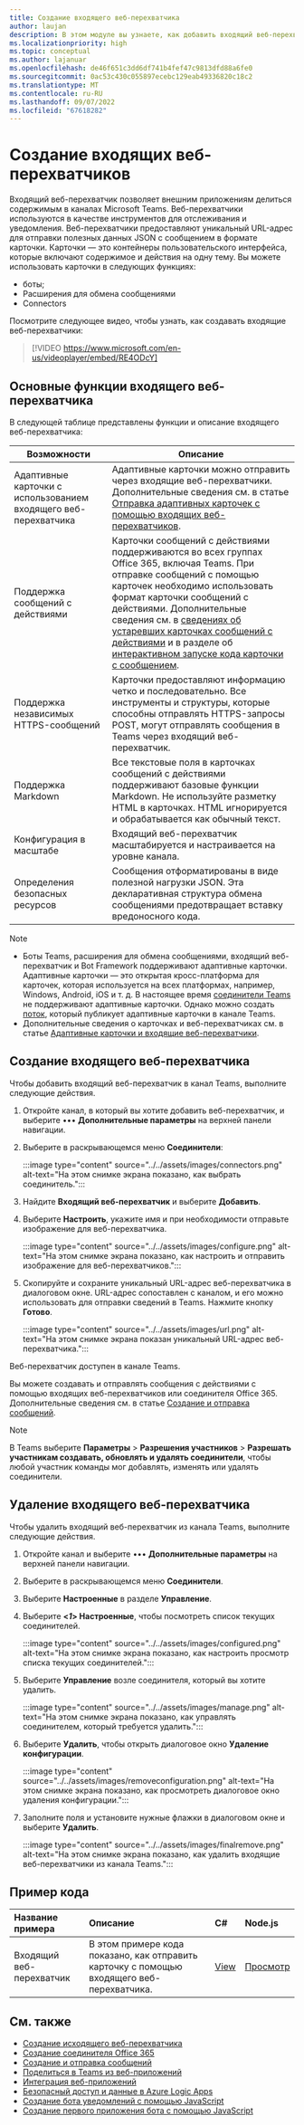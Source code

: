 ```yaml
---
title: Создание входящего веб-перехватчика
author: laujan
description: В этом модуле вы узнаете, как добавить входящий веб-перехватчик в приложение Teams и опубликовать все внешние запросы в Teams с его помощью.
ms.localizationpriority: high
ms.topic: conceptual
ms.author: lajanuar
ms.openlocfilehash: de46f651c3dd6df741b4fef47c9813dfd88a6fe0
ms.sourcegitcommit: 0ac53c430c055897ecebc129eab49336820c18c2
ms.translationtype: MT
ms.contentlocale: ru-RU
ms.lasthandoff: 09/07/2022
ms.locfileid: "67618282"
---
```

# <a name="create-incoming-webhooks"></a>Создание входящих веб-перехватчиков

Входящий веб-перехватчик позволяет внешним приложениям делиться содержимым в каналах Microsoft Teams. Веб-перехватчики используются в качестве инструментов для отслеживания и уведомления. Веб-перехватчики предоставляют уникальный URL-адрес для отправки полезных данных JSON с сообщением в формате карточки. Карточки — это контейнеры пользовательского интерфейса, которые включают содержимое и действия на одну тему. Вы можете использовать карточки в следующих функциях:

* боты;
* Расширения для обмена сообщениями
* Connectors

Посмотрите следующее видео, чтобы узнать, как создавать входящие веб-перехватчики:
<br>
> [!VIDEO https://www.microsoft.com/en-us/videoplayer/embed/RE4ODcY]

## <a name="key-features-of-an-incoming-webhook"></a>Основные функции входящего веб-перехватчика

В следующей таблице представлены функции и описание входящего веб-перехватчика:

| Возможности | Описание |
| -------- | ----------- |
|Адаптивные карточки с использованием входящего веб-перехватчика | Адаптивные карточки можно отправить через входящие веб-перехватчики. Дополнительные сведения см. в статье [Отправка адаптивных карточек с помощью входящих веб-перехватчиков](../../webhooks-and-connectors/how-to/connectors-using.md#send-adaptive-cards-using-an-incoming-webhook).|
|Поддержка сообщений с действиями|Карточки сообщений с действиями поддерживаются во всех группах Office 365, включая Teams. При отправке сообщений с помощью карточек необходимо использовать формат карточки сообщений с действиями. Дополнительные сведения см. в [сведениях об устаревших карточках сообщений с действиями](/outlook/actionable-messages/message-card-reference) и в разделе об [интерактивном запуске кода карточки с сообщением](https://messagecardplayground.azurewebsites.net).|
|Поддержка независимых HTTPS-сообщений|Карточки предоставляют информацию четко и последовательно. Все инструменты и структуры, которые способны отправлять HTTPS-запросы POST, могут отправлять сообщения в Teams через входящий веб-перехватчик.|
|Поддержка Markdown|Все текстовые поля в карточках сообщений с действиями поддерживают базовые функции Markdown. Не используйте разметку HTML в карточках. HTML игнорируется и обрабатывается как обычный текст.|
|Конфигурация в масштабе|Входящий веб-перехватчик масштабируется и настраивается на уровне канала.|
|Определения безопасных ресурсов|Сообщения отформатированы в виде полезной нагрузки JSON. Эта декларативная структура обмена сообщениями предотвращает вставку вредоносного кода.|

<!--- TBD: A note should be short and eye-catching. No need to put a list item inside a Note or any admonition for that matter. Re-write the below list item.
--->

> [!NOTE]
>
> * Боты Teams, расширения для обмена сообщениями, входящий веб-перехватчик и Bot Framework поддерживают адаптивные карточки. Адаптивные карточки — это открытая кросс-платформа для карточек, которая используется на всех платформах, например, Windows, Android, iOS и т. д. В настоящее время [соединители Teams](../../webhooks-and-connectors/how-to/connectors-creating.md) не поддерживают адаптивные карточки. Однако можно создать [поток](https://flow.microsoft.com/blog/microsoft-flow-in-microsoft-teams/), который публикует адаптивные карточки в канале Teams.
> * Дополнительные сведения о карточках и веб-перехватчиках см. в статье [Адаптивные карточки и входящие веб-перехватчики](~/task-modules-and-cards/what-are-cards.md#adaptive-cards-and-incoming-webhooks).

## <a name="create-an-incoming-webhook"></a>Создание входящего веб-перехватчика

Чтобы добавить входящий веб-перехватчик в канал Teams, выполните следующие действия.

1. Откройте канал, в который вы хотите добавить веб-перехватчик, и выберите &#8226;&#8226;&#8226; **Дополнительные параметры** на верхней панели навигации.
1. Выберите в раскрывающемся меню **Соединители**:

   :::image type="content" source="../../assets/images/connectors.png" alt-text="На этом снимке экрана показано, как выбрать соединитель.":::

1. Найдите **Входящий веб-перехватчик** и выберите **Добавить**.
1. Выберите **Настроить**, укажите имя и при необходимости отправьте изображение для веб-перехватчика.

   :::image type="content" source="../../assets/images/configure.png" alt-text="На этом снимке экрана показано, как настроить и отправить изображение для веб-перехватчиков.":::

1. Скопируйте и сохраните уникальный URL-адрес веб-перехватчика в диалоговом окне. URL-адрес сопоставлен с каналом, и его можно использовать для отправки сведений в Teams. Нажмите кнопку **Готово**.

   :::image type="content" source="../../assets/images/url.png" alt-text="На этом снимке экрана показан уникальный URL-адрес веб-перехватчика.":::

Веб-перехватчик доступен в канале Teams.

Вы можете создавать и отправлять сообщения с действиями с помощью входящих веб-перехватчиков или соединителя Office 365. Дополнительные сведения см. в статье [Создание и отправка сообщений](~/webhooks-and-connectors/how-to/connectors-using.md).

> [!NOTE]
> В Teams выберите **Параметры** > **Разрешения участников** > **Разрешать участникам создавать, обновлять и удалять соединители**, чтобы любой участник команды мог добавлять, изменять или удалять соединители.

## <a name="remove-an-incoming-webhook"></a>Удаление входящего веб-перехватчика

Чтобы удалить входящий веб-перехватчик из канала Teams, выполните следующие действия.

1. Откройте канал и выберите &#8226;&#8226;&#8226; **Дополнительные параметры** на верхней панели навигации.
1. Выберите в раскрывающемся меню **Соединители**.
1. Выберите **Настроенные** в разделе **Управление**.
1. Выберите **<*1*> Настроенные**, чтобы посмотреть список текущих соединителей.

   :::image type="content" source="../../assets/images/configured.png" alt-text="На этом снимке экрана показано, как настроить просмотр списка текущих соединителей.":::

1. Выберите **Управление** возле соединителя, который вы хотите удалить.

   :::image type="content" source="../../assets/images/manage.png" alt-text="На этом снимке экрана показано, как управлять соединителем, который требуется удалить.":::

1. Выберите **Удалить**, чтобы открыть диалоговое окно **Удаление конфигурации**.

   :::image type="content" source="../../assets/images/removeconfiguration.png" alt-text="На этом снимке экрана показано, как просмотреть диалоговое окно удаления конфигурации.":::

1. Заполните поля и установите нужные флажки в диалоговом окне и выберите **Удалить**.

   :::image type="content" source="../../assets/images/finalremove.png" alt-text="На этом снимке экрана показано, как удалить входящие веб-перехватчики из канала Teams.":::

## <a name="code-sample"></a>Пример кода

| Название примера           | Описание | C#    | Node.js   |
|:---------------------|:--------------|:---------|:--------|
|Входящий веб-перехватчик|В этом примере кода показано, как отправить карточку с помощью входящего веб-перехватчика. |[View](https://github.com/OfficeDev/Microsoft-Teams-Samples/tree/main/samples/incoming-webhook/csharp)|[Просмотр](https://github.com/OfficeDev/Microsoft-Teams-Samples/tree/main/samples/incoming-webhook/nodejs) |

## <a name="see-also"></a>См. также

* [Создание исходящего веб-перехватчика](~/webhooks-and-connectors/how-to/add-outgoing-webhook.md)
* [Создание соединителя Office 365](~/webhooks-and-connectors/how-to/connectors-creating.md)
* [Создание и отправка сообщений](~/webhooks-and-connectors/how-to/connectors-using.md)
* [Поделиться в Teams из веб-приложений](~/concepts/build-and-test/share-to-teams-from-web-apps.md)
* [Интеграция веб-приложений](~/samples/integrate-web-apps-overview.md)
* [Безопасный доступ и данные в Azure Logic Apps](/azure/logic-apps/logic-apps-securing-a-logic-app)
* [Создание бота уведомлений с помощью JavaScript](../../sbs-gs-notificationbot.yml)
* [Создание первого приложения бота с помощью JavaScript](../../sbs-gs-bot.yml)
